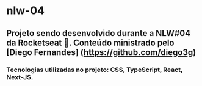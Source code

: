 # nlw-04

## Projeto sendo desenvolvido durante a NLW#04 da Rocketseat :rocket:. Conteúdo ministrado pelo [Diego Fernandes] (https://github.com/diego3g) 
### Tecnologias utilizadas no projeto: CSS, TypeScript, React, Next-JS.
